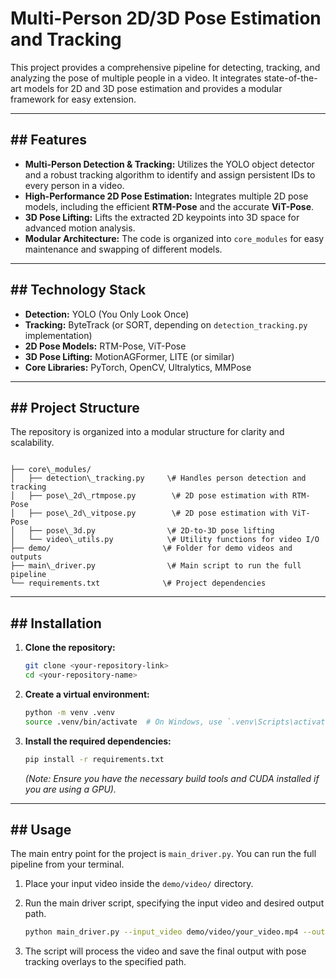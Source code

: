 
# Multi-Person 2D/3D Pose Estimation and Tracking

This project provides a comprehensive pipeline for detecting, tracking, and analyzing the pose of multiple people in a video. It integrates state-of-the-art models for 2D and 3D pose estimation and provides a modular framework for easy extension.


---
## ## Features
* **Multi-Person Detection & Tracking:** Utilizes the YOLO object detector and a robust tracking algorithm to identify and assign persistent IDs to every person in a video.
* **High-Performance 2D Pose Estimation:** Integrates multiple 2D pose models, including the efficient **RTM-Pose** and the accurate **ViT-Pose**.
* **3D Pose Lifting:** Lifts the extracted 2D keypoints into 3D space for advanced motion analysis.
* **Modular Architecture:** The code is organized into `core_modules` for easy maintenance and swapping of different models.

---
## ## Technology Stack
* **Detection:** YOLO (You Only Look Once)
* **Tracking:** ByteTrack (or SORT, depending on `detection_tracking.py` implementation)
* **2D Pose Models:** RTM-Pose, ViT-Pose
* **3D Pose Lifting:** MotionAGFormer, LITE (or similar)
* **Core Libraries:** PyTorch, OpenCV, Ultralytics, MMPose

---
## ## Project Structure
The repository is organized into a modular structure for clarity and scalability.

```

├── core\_modules/
│   ├── detection\_tracking.py     \# Handles person detection and tracking
│   ├── pose\_2d\_rtmpose.py        \# 2D pose estimation with RTM-Pose
│   ├── pose\_2d\_vitpose.py        \# 2D pose estimation with ViT-Pose
│   ├── pose\_3d.py                \# 2D-to-3D pose lifting
│   └── video\_utils.py            \# Utility functions for video I/O
├── demo/                         \# Folder for demo videos and outputs
├── main\_driver.py                \# Main script to run the full pipeline
└── requirements.txt              \# Project dependencies

````

---
## ## Installation
1.  **Clone the repository:**
    ```bash
    git clone <your-repository-link>
    cd <your-repository-name>
    ```

2.  **Create a virtual environment:**
    ```bash
    python -m venv .venv
    source .venv/bin/activate  # On Windows, use `.venv\Scripts\activate`
    ```

3.  **Install the required dependencies:**
    ```bash
    pip install -r requirements.txt
    ```
    *(Note: Ensure you have the necessary build tools and CUDA installed if you are using a GPU).*

---
## ## Usage
The main entry point for the project is `main_driver.py`. You can run the full pipeline from your terminal.

1.  Place your input video inside the `demo/video/` directory.

2.  Run the main driver script, specifying the input video and desired output path.
    ```bash
    python main_driver.py --input_video demo/video/your_video.mp4 --output_video demo/output/result.mp4
    ```

3.  The script will process the video and save the final output with pose tracking overlays to the specified path.
````
